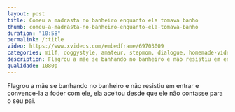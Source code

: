 ```yaml
---
layout: post
title: Comeu a madrasta no banheiro enquanto ela tomava banho
thumb: comeu-a-madrasta-no-banheiro-enquanto-ela-tomava-banho
duration: "10:58"
permalink: /:title
video: https://www.xvideos.com/embedframe/69703009
categories: milf, doggystyle, amateur, stepmom, dialogue, homemade-video, stepmom-and-stepson, gorgeous-ass, hot-stepmom, russian-stepmom, young-stepmom, fucked-stepmom, sex-with-stepson, beautiful-stepmom, cum-in-stepmom, stepmom-does-blowjob, son-fucked-stepmom
description: Flagrou a mãe se banhando no banheiro e não resistiu em entrar e convence-la a foder com ele, ela aceitou desde que ele não contasse para o seu pai.
qualidade: 1080p
---
```

Flagrou a mãe se banhando no banheiro e não resistiu em entrar e convence-la a foder com ele, ela aceitou desde que ele não contasse para o seu pai.